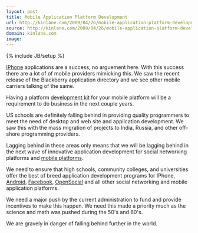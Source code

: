 ```yaml
---
layout: post
title: Mobile Application Platform Development
url: http://kinlane.com/2009/04/26/mobile-application-platform-development/
source: http://kinlane.com/2009/04/26/mobile-application-platform-development/
domain: kinlane.com
image: 
---
```

{% include JB/setup %}<p><a class="zem_slink" title="iPhone" rel="homepage" href="http://www.apple.com/iphone">IPhone</a> applications are a success, no arguement here. With this success there are a lot of of mobile providers mimicking this. We saw the recent release of the Blackberry application directory and we see other mobile carriers talking of the same.<p></p>
Having a platform <a class="zem_slink" title="Software development kit" rel="wikipedia" href="http://en.wikipedia.org/wiki/Software_development_kit">development kit</a> for your mobile platform will be a requirement to do business in the next couple years.<p></p>
US schools are definitely falling behind in providing quality programmers to meet the need of desktop and web site and application development. We saw this with the mass migration of projects to India, Russia, and other off-shore programming providers.<p></p>
Lagging behind in these areas only means that we will be lagging behind in the next wave of innovative application development for social networking platforms and <a class="zem_slink" title="Mobile operating system" rel="wikipedia" href="http://en.wikipedia.org/wiki/Mobile_operating_system">mobile platforms</a>.<p></p>
We need to ensure that high schools, community colleges, and universities offer the best of breed application development programs for IPhone, <a class="zem_slink" title="Android" rel="homepage" href="http://code.google.com/android/">Android</a>, <a class="zem_slink" title="Facebook" rel="homepage" href="http://facebook.com">Facebook</a>, <a class="zem_slink" title="OpenSocial" rel="homepage" href="http://code.google.com/apis/opensocial">OpenSocial</a> and all other social networking and mobile application platforms.<p></p>
We need a major push by the current administration to fund and provide incentives to make this happen. We need this made a priority much as the science and math was pushed during the 50's and 60's.<p></p>
We are gravely in danger of falling behind further in the world.
</p>
